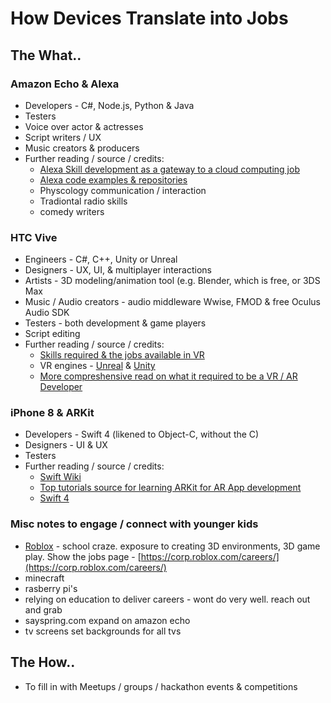 # How Devices Translate into Jobs

## The What..
### Amazon Echo &amp; Alexa
  - Developers - C#, Node.js, Python &amp; Java
  - Testers
  - Voice over actor &amp; actresses
  - Script writers / UX
  - Music creators &amp; producers
  - Further reading / source / credits:
    - [Alexa Skill development as a gateway to a cloud computing job](https://medium.freecodecamp.org/why-learning-to-code-alexa-skills-is-the-gateway-to-a-cloud-computing-job-fa13c1c0c853)
    - [Alexa code examples &amp; repositories](https://github.com/alexa)    
    - Physcology communication / interaction
    - Tradiontal radio skills
    - comedy writers
  
### HTC Vive
  - Engineers - C#, C++, Unity or Unreal
  - Designers - UX, UI, &amp; multiplayer interactions
  - Artists - 3D modeling/animation tool (e.g. Blender, which is free, or 3DS Max
  - Music / Audio creators - audio middleware Wwise,  FMOD &amp; free Oculus Audio SDK
  - Testers - both development &amp; game players
  - Script editing 
  - Further reading / source / credits:
    - [Skills required &amp; the jobs available in VR](https://virtualrealitypop.com/how-to-get-a-job-in-vr-fff5c9d56a13)
    - VR engines - [Unreal](https://www.unrealengine.com/en-US/what-is-unreal-engine-4) &amp; [Unity](https://unity3d.com/)
    - [More compreshensive read on what it required to be a VR / AR Developer](https://blog.pusher.com/how-you-can-become-an-ar-vr-developer/)

### iPhone 8 & ARKit
  - Developers - Swift 4 (likened to Object-C, without the C)
  - Designers - UI &amp; UX 
  - Testers
  - Further reading / source / credits:
    - [Swift Wiki](https://en.wikipedia.org/wiki/Swift_(programming_language)) 
    - [Top tutorials source for learning ARKit for AR App development](https://medium.com/quick-code/top-6-tutorials-to-learn-and-build-app-with-arkit-on-apple-94a3ad0bb0f9)
    - [Swift 4](https://developer.apple.com/swift/)

### Misc notes to engage / connect with younger kids
  - [Roblox](https://corp.roblox.com/careers/) - school craze. exposure to creating 3D environments, 3D game play. Show the jobs page - [https://corp.roblox.com/careers/](https://corp.roblox.com/careers/)
  - minecraft
  - rasberry pi's 
  - relying on education to deliver careers - wont do very well. reach out and grab
  - sayspring.com expand on amazon echo
  - tv screens set backgrounds for all tvs

## The How..

  - To fill in with Meetups / groups / hackathon events &amp; competitions